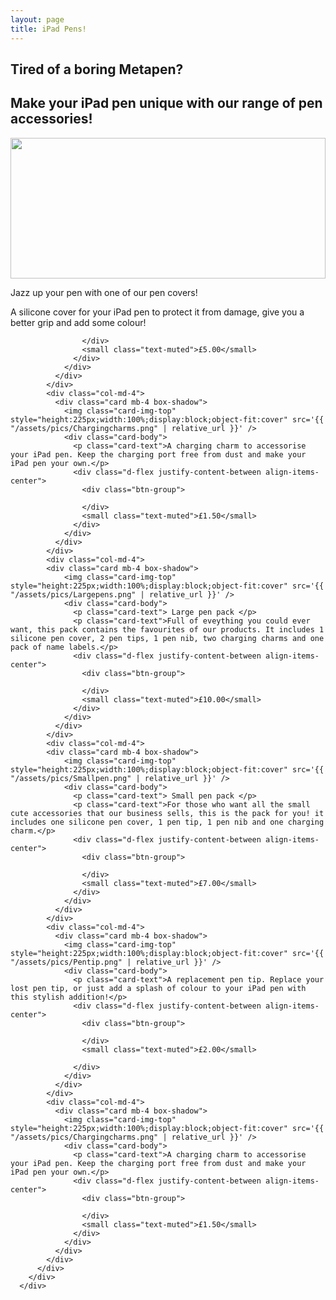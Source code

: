 ```yaml
---
layout: page
title: iPad Pens!
---
```


## Tired of a boring Metapen?
## Make your iPad pen unique with our range of pen accessories!
<div class="album py-5 bg-light">
        <div class="container">
          <div class="row">
            <div class="col-md-4">
              <div class="card mb-4 box-shadow">
                <img class="card-img-top" style="height:225px;width:100%;display:block;object-fit:cover" src='{{ "/assets/pics/Pencover.png" | relative_url }}' />
                <div class="card-body">
                  <p class="card-text">Jazz up your pen with one of our pen covers! </p>
                  <p class="card-text">A silicone cover for your iPad pen to protect it from damage, give you a better grip and add some colour!</p>
                  <div class="d-flex justify-content-between align-items-center">
                    <div class="btn-group">
                
                    </div>
                    <small class="text-muted">£5.00</small>
                  </div>
                </div>
              </div>
            </div>
            <div class="col-md-4">
              <div class="card mb-4 box-shadow">
                <img class="card-img-top" style="height:225px;width:100%;display:block;object-fit:cover" src='{{ "/assets/pics/Chargingcharms.png" | relative_url }}' />
                <div class="card-body">
                  <p class="card-text">A charging charm to accessorise your iPad pen. Keep the charging port free from dust and make your iPad pen your own.</p>
                  <div class="d-flex justify-content-between align-items-center">
                    <div class="btn-group">
                      
                    </div>
                    <small class="text-muted">£1.50</small>
                  </div>
                </div>
              </div>
            </div>
            <div class="col-md-4">
            <div class="card mb-4 box-shadow">
                <img class="card-img-top" style="height:225px;width:100%;display:block;object-fit:cover" src='{{ "/assets/pics/Largepens.png" | relative_url }}' />
                <div class="card-body">
                  <p class="card-text"> Large pen pack </p>
                  <p class="card-text">Full of eveything you could ever want, this pack contains the favourites of our products. It includes 1 silicone pen cover, 2 pen tips, 1 pen nib, two charging charms and one pack of name labels.</p>
                  <div class="d-flex justify-content-between align-items-center">
                    <div class="btn-group">
                      
                    </div>
                    <small class="text-muted">£10.00</small>
                  </div>
                </div>
              </div>
            </div>
            <div class="col-md-4">
            <div class="card mb-4 box-shadow">
                <img class="card-img-top" style="height:225px;width:100%;display:block;object-fit:cover" src='{{ "/assets/pics/Smallpen.png" | relative_url }}' />
                <div class="card-body">
                  <p class="card-text"> Small pen pack </p>
                  <p class="card-text">For those who want all the small cute accessories that our business sells, this is the pack for you! it includes one silicone pen cover, 1 pen tip, 1 pen nib and one charging charm.</p>
                  <div class="d-flex justify-content-between align-items-center">
                    <div class="btn-group">
                      
                    </div>
                    <small class="text-muted">£7.00</small>
                  </div>
                </div>
              </div>
            </div>
            <div class="col-md-4">
              <div class="card mb-4 box-shadow">
                <img class="card-img-top" style="height:225px;width:100%;display:block;object-fit:cover" src='{{ "/assets/pics/Pentip.png" | relative_url }}' />
                <div class="card-body">
                  <p class="card-text">A replacement pen tip. Replace your lost pen tip, or just add a splash of colour to your iPad pen with this stylish addition!</p>
                  <div class="d-flex justify-content-between align-items-center">
                    <div class="btn-group">
                      
                    </div>
                    <small class="text-muted">£2.00</small>  
                  
                  </div>
                </div>
              </div>
            </div>
            <div class="col-md-4">
              <div class="card mb-4 box-shadow">
                <img class="card-img-top" style="height:225px;width:100%;display:block;object-fit:cover" src='{{ "/assets/pics/Chargingcharms.png" | relative_url }}' />
                <div class="card-body">
                  <p class="card-text">A charging charm to accessorise your iPad pen. Keep the charging port free from dust and make your iPad pen your own.</p>
                  <div class="d-flex justify-content-between align-items-center">
                    <div class="btn-group">
                      
                    </div>
                    <small class="text-muted">£1.50</small>
                  </div>
                </div>
              </div>
            </div>
          </div>
        </div>
      </div>
